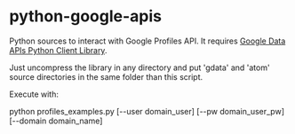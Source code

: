python-google-apis
==================

Python sources to interact with Google Profiles API. It requires [Google Data APIs Python Client Library](https://code.google.com/p/gdata-python-client/). 

Just uncompress the library in any directory and put 'gdata' and 'atom' source directories in the same folder than this script.

Execute with:

python profiles_examples.py [--user domain_user] [--pw domain_user_pw] [--domain domain_name] 